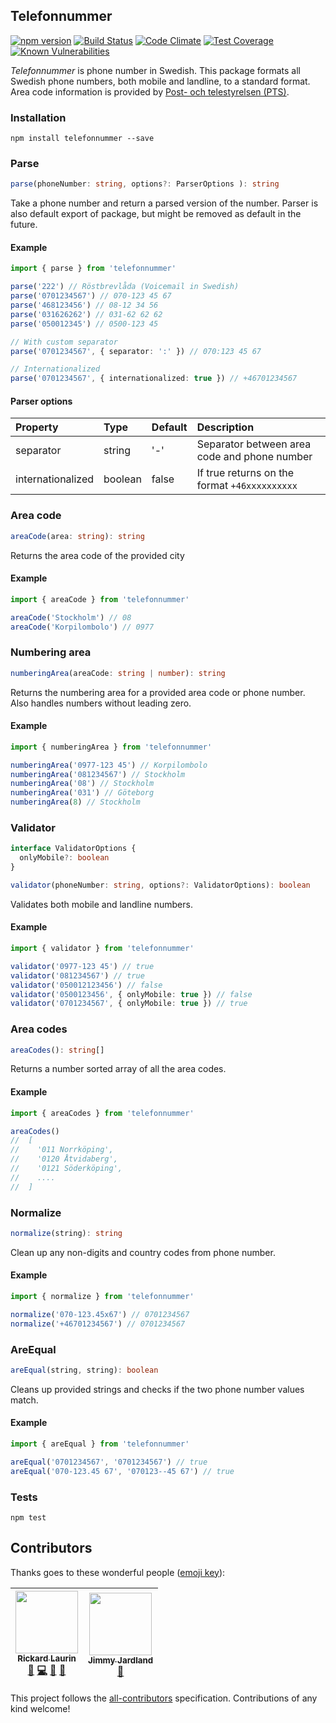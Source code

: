## Telefonnummer

[![npm version](https://badge.fury.io/js/telefonnummer.svg)](https://badge.fury.io/js/telefonnummer)
[![Build Status](https://travis-ci.org/believer/telefonnummer.svg?branch=master)](https://travis-ci.org/believer/telefonnummer)
[![Code Climate](https://codeclimate.com/github/believer/telefonnummer/badges/gpa.svg)](https://codeclimate.com/github/believer/telefonnummer)
[![Test Coverage](https://codeclimate.com/github/believer/telefonnummer/badges/coverage.svg)](https://codeclimate.com/github/believer/telefonnummer/coverage)
[![Known Vulnerabilities](https://snyk.io/test/github/believer/telefonnummer/badge.svg)](https://snyk.io/test/github/believer/telefonnummer)

_Telefonnummer_ is phone number in Swedish. This package formats all Swedish phone numbers, both mobile and landline, to a standard format. Area code information is provided by [Post- och telestyrelsen (PTS)](https://www.pts.se/upload/Faktablad/SE/2011/faktablad-riktnummer-nummerordning-pts-f-211_2.pdf).

### Installation

```
npm install telefonnummer --save
```

### Parse

```typescript
parse(phoneNumber: string, options?: ParserOptions ): string
```

Take a phone number and return a parsed version of the number. Parser is also default export of package, but might be removed as default in the future.

#### Example

```typescript
import { parse } from 'telefonnummer'

parse('222') // Röstbrevlåda (Voicemail in Swedish)
parse('0701234567') // 070-123 45 67
parse('468123456') // 08-12 34 56
parse('031626262') // 031-62 62 62
parse('050012345') // 0500-123 45

// With custom separator
parse('0701234567', { separator: ':' }) // 070:123 45 67

// Internationalized
parse('0701234567', { internationalized: true }) // +46701234567
```

#### Parser options

| Property          | Type    | Default | Description                                   |
| :---------------- | :------ | :------ | :-------------------------------------------- |
| separator         | string  | '-'     | Separator between area code and phone number  |
| internationalized | boolean | false   | If true returns on the format `+46xxxxxxxxxx` |

### Area code

```typescript
areaCode(area: string): string
```

Returns the area code of the provided city

#### Example

```typescript
import { areaCode } from 'telefonnummer'

areaCode('Stockholm') // 08
areaCode('Korpilombolo') // 0977
```

### Numbering area

```typescript
numberingArea(areaCode: string | number): string
```

Returns the numbering area for a provided area code or phone number. Also handles numbers without leading zero.

#### Example

```typescript
import { numberingArea } from 'telefonnummer'

numberingArea('0977-123 45') // Korpilombolo
numberingArea('081234567') // Stockholm
numberingArea('08') // Stockholm
numberingArea('031') // Göteborg
numberingArea(8) // Stockholm
```

### Validator

```typescript
interface ValidatorOptions {
  onlyMobile?: boolean
}

validator(phoneNumber: string, options?: ValidatorOptions): boolean
```

Validates both mobile and landline numbers.

#### Example

```typescript
import { validator } from 'telefonnummer'

validator('0977-123 45') // true
validator('081234567') // true
validator('050012123456') // false
validator('0500123456', { onlyMobile: true }) // false
validator('0701234567', { onlyMobile: true }) // true
```

### Area codes

```typescript
areaCodes(): string[]
```

Returns a number sorted array of all the area codes.

#### Example

```typescript
import { areaCodes } from 'telefonnummer'

areaCodes()
//  [
//    '011 Norrköping',
//    '0120 Åtvidaberg',
//    '0121 Söderköping',
//    ....
//  ]
```

### Normalize

```typescript
normalize(string): string
```

Clean up any non-digits and country codes from phone number.

#### Example

```typescript
import { normalize } from 'telefonnummer'

normalize('070-123.45x67') // 0701234567
normalize('+46701234567') // 0701234567
```

### AreEqual

```typescript
areEqual(string, string): boolean
```

Cleans up provided strings and checks if the two phone number values match.

#### Example

```typescript
import { areEqual } from 'telefonnummer'

areEqual('0701234567', '0701234567') // true
areEqual('070-123.45 67', '070123--45 67') // true
```

### Tests

```
npm test
```

## Contributors

Thanks goes to these wonderful people ([emoji key](https://github.com/kentcdodds/all-contributors#emoji-key)):

<!-- ALL-CONTRIBUTORS-LIST:START - Do not remove or modify this section -->

<!-- prettier-ignore -->
| [<img src="https://avatars1.githubusercontent.com/u/1478102?v=4" width="100px;"/><br /><sub><b>Rickard Laurin</b></sub>](http://willcodefor.beer/)<br />[🐛](https://github.com/believer/telefonnummer/issues?q=author%3Abeliever "Bug reports") [💻](https://github.com/believer/telefonnummer/commits?author=believer "Code") [📖](https://github.com/believer/telefonnummer/commits?author=believer "Documentation") [👀](#review-believer "Reviewed Pull Requests") | [<img src="https://avatars0.githubusercontent.com/u/8521353?v=4" width="100px;"/><br /><sub><b>Jimmy Jardland</b></sub>](http://pokechecked.com)<br />[📖](https://github.com/believer/telefonnummer/commits?author=Jimjardland "Documentation") |
| :---: | :---: |

<!-- ALL-CONTRIBUTORS-LIST:END -->

This project follows the [all-contributors](https://github.com/kentcdodds/all-contributors) specification. Contributions of any kind welcome!
